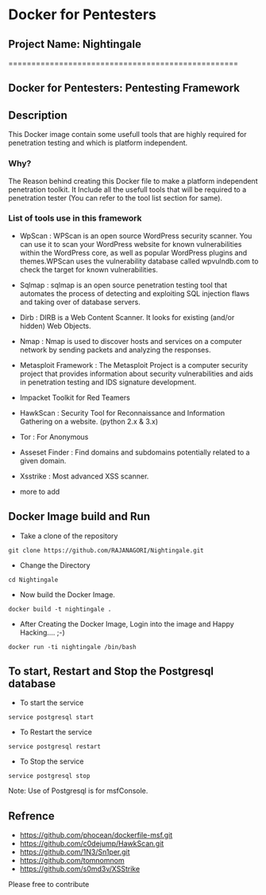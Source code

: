 # Docker for Pentesters
## Project Name: Nightingale
==================================================
## Docker for Pentesters: Pentesting Framework 

## Description
This Docker image contain some usefull tools that are highly required for penetration testing and which is platform independent.

### Why? 
The Reason behind creating this Docker file to make a platform independent penetration toolkit. It Include all the usefull tools that will be required to a penetration tester
(You can refer to the tool list section for same).

### List of tools use in this framework
- WpScan : WPScan is an open source WordPress security scanner. You can use it to scan your WordPress website for known vulnerabilities within the WordPress core, as well as popular WordPress plugins and themes.WPScan uses the vulnerability database called wpvulndb.com to check the target for known vulnerabilities.

- Sqlmap : sqlmap is an open source penetration testing tool that automates the process of detecting and exploiting SQL injection flaws and taking over of database servers. 

- Dirb : DIRB is a Web Content Scanner. It looks for existing (and/or hidden) Web Objects.

- Nmap : Nmap is used to discover hosts and services on a computer network by sending packets and analyzing the responses.

- Metasploit Framework : The Metasploit Project is a computer security project that provides information about security vulnerabilities and aids in penetration testing and IDS signature development. 

- Impacket Toolkit for Red Teamers

- HawkScan : Security Tool for Reconnaissance and Information Gathering on a website. (python 2.x & 3.x)

- Tor : For Anonymous 

- Asseset Finder : Find domains and subdomains potentially related to a given domain.

- Xsstrike : Most advanced XSS scanner.

- more to add

## Docker Image build and Run 
- Take a clone of the repository
```
git clone https://github.com/RAJANAGORI/Nightingale.git
```
- Change the Directory
```
cd Nightingale
```
- Now build the Docker Image.
```
docker build -t nightingale .
```
- After Creating the Docker Image, Login into the image and Happy Hacking.... ;-)
```
docker run -ti nightingale /bin/bash
```

## To start, Restart and Stop the Postgresql database 
- To start the service
```
service postgresql start
```
- To Restart the service
```
service postgresql restart
```
- To Stop the service
```
service postgresql stop
```

Note: Use of Postgresql is for msfConsole.
## Refrence 
- https://github.com/phocean/dockerfile-msf.git
- https://github.com/c0dejump/HawkScan.git
- https://github.com/1N3/Sn1per.git
- https://github.com/tomnomnom
- https://github.com/s0md3v/XSStrike



Please free to contribute 
